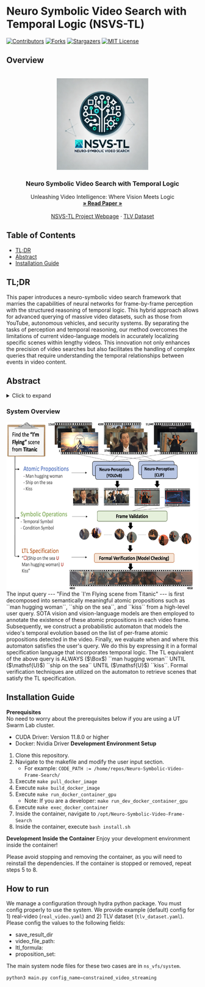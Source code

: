 # Neuro Symbolic Video Search with Temporal Logic (NSVS-TL)

[![Contributors][contributors-shield]][contributors-url] [![Forks][forks-shield]][forks-url] [![Stargazers][stars-shield]][stars-url] [![MIT License][license-shield]][license-url]

## Overview
<!-- PROJECT LOGO -->
<br />
<div align="center">
  <a href="https://github.com/UTAustin-SwarmLab/Neuro-Symbolic-Video-Search-Temploral-Logic">
    <img src="images/logo.png" alt="Logo" width="240" height="240">
  </a>

  <h3 align="center">Neuro Symbolic Video Search with Temporal Logic</h3>

  <p align="center">
    Unleashing Video Intelligence: Where Vision Meets Logic
    <br />
    <a href="https://arxiv.org/abs/2403.11021"><strong>» Read Paper »</strong></a>
    <br />
    <br />
    <a href="https://utaustin-swarmlab.github.io/nsvs-project-page.github.io/">NSVS-TL Project Webpage</a>
    ·
    <a href="https://github.com/UTAustin-SwarmLab/Neuro-Symbolic-Video-Search-Temploral-Logic">TLV Dataset</a>
  </p>
</div>

## Table of Contents

- [TL;DR](#TL;DR)
- [Abstract](#abstract)
- [Installation Guide](#installation-guide)

## TL;DR

This paper introduces a neuro-symbolic video search framework that marries the capabilities of neural networks for frame-by-frame perception with the structured reasoning of temporal logic. This hybrid approach allows for advanced querying of massive video datasets, such as those from YouTube, autonomous vehicles, and security systems. By separating the tasks of perception and temporal reasoning, our method overcomes the limitations of current video-language models in accurately localizing specific scenes within lengthy videos. This innovation not only enhances the precision of video searches but also facilitates the handling of complex queries that require understanding the temporal relationships between events in video content.

## Abstract

<details>
<summary>Click to expand</summary>
The unprecedented surge in video data production in recent years necessitates efficient tools to extract meaningful frames from videos for downstream tasks. Long-term temporal reasoning is a key desideratum for frame retrieval systems. While state-of-the-art foundation models, like VideoLLaMA and ViCLIP, are proficient in short-term semantic understanding, they surprisingly fail at long-term reasoning across frames. A key reason for this failure is that they intertwine per-frame perception and temporal reasoning into a single deep network. Hence, decoupling but co-designing the semantic understanding and temporal reasoning is essential for efficient scene identification. We propose a system that leverages vision-language models for semantic understanding of individual frames but effectively reasons about the long-term evolution of events using state machines and temporal logic (TL) formulae that inherently capture memory. Our TL-based reasoning improves the F1 score of complex event identification by $9-15$\% compared to benchmarks that use GPT-4 for reasoning on state-of-the-art self-driving datasets such as Waymo and NuScenes.
</details>

### System Overview
<div align="center">
  <a href="https://github.com/UTAustin-SwarmLab/temporal-logic-video-dataset">
    <img src="images/fig1_teaser.png" alt="Logo" width="840" height="440">
  </a>
</div>
The input query --- "Find the `I'm Flying scene from Titanic" --- is first decomposed into semantically meaningful atomic propositions such as ``man hugging woman``, ``ship on the sea``, and ``kiss`` from a high-level user query. SOTA vision and vision-language models are then employed to annotate the existence of these atomic propositions in each video frame. Subsequently, we construct a probabilistic automaton that models the video's temporal evolution based on the list of per-frame atomic propositions detected in the video. Finally, we evaluate when and where this automaton satisfies the user's query. We do this by expressing it in a formal specification language that incorporates temporal logic. The TL equivalent of the above query is ALWAYS ($\Box$) ``man hugging woman`` UNTIL ($\mathsf{U}$) ``ship on the sea`` UNTIL ($\mathsf{U}$) ``kiss``. Formal verification techniques are utilized on the automaton to retrieve scenes that satisfy the TL specification.

## Installation Guide

**Prerequisites**  
No need to worry about the prerequisites below if you are using a UT Swarm Lab cluster.

- CUDA Driver: Version 11.8.0 or higher
- Docker: Nvidia Driver
**Development Environment Setup**

1. Clone this repository.
2. Navigate to the makefile and modify the user input section.
    - For example: `CODE_PATH := /home/repos/Neuro-Symbolic-Video-Frame-Search/`
3. Execute `make pull_docker_image`
4. Execute `make build_docker_image`
5. Execute `make run_docker_container_gpu`
    - Note: If you are a developer: `make run_dev_docker_container_gpu`
6. Execute `make exec_docker_container`
7. Inside the container, navigate to `/opt/Neuro-Symbolic-Video-Frame-Search`
8. Inside the container, execute `bash install.sh`

**Development Inside the Container**
Enjoy your development environment inside the container!

Please avoid stopping and removing the container, as you will need to reinstall the dependencies. If the container is stopped or removed, repeat steps 5 to 8.

## How to run

We manage a configuration through hydra python package. You must config properly to use the system. We provide example (default) config for 1) real-video (`real_video.yaml`) and 2) TLV dataset (`tlv_dataset.yaml`). Please config the values to the following fields:

- save_result_dir
- video_file_path:
- ltl_formula:
- proposition_set:

The main system node files for these two cases are in `ns_vfs/system`.

```python
python3 main.py config_name=constrained_video_streaming
```

[contributors-shield]: https://img.shields.io/github/contributors/UTAustin-SwarmLab/Neuro-Symbolic-Video-Search-Temploral-Logic.svg?style=for-the-badge
[contributors-url]: https://github.com/UTAustin-SwarmLab/Neuro-Symbolic-Video-Search-Temploral-Logic/graphs/contributors
[forks-shield]: https://img.shields.io/github/forks/UTAustin-SwarmLab/Neuro-Symbolic-Video-Search-Temploral-Logic.svg?style=for-the-badge
[forks-url]: https://github.com/UTAustin-SwarmLab/Neuro-Symbolic-Video-Search-Temploral-Logic/network/members
[stars-shield]: https://img.shields.io/github/stars/UTAustin-SwarmLab/Neuro-Symbolic-Video-Search-Temploral-Logic.svg?style=for-the-badge
[stars-url]: https://github.com/UTAustin-SwarmLab/Neuro-Symbolic-Video-Search-Temploral-Logic/stargazers
[license-shield]: https://img.shields.io/github/license/UTAustin-SwarmLab/Neuro-Symbolic-Video-Search-Temploral-Logic.svg?style=for-the-badge
[license-url]: https://github.com/UTAustin-SwarmLab/Neuro-Symbolic-Video-Search-Temploral-Logic/blob/master/LICENSE.txt
